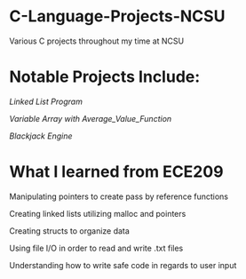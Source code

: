 # C-Language-Projects-NCSU
Various C projects throughout my time at NCSU 

# Notable Projects Include:
*Linked List Program*

*Variable Array with Average_Value_Function*

*Blackjack Engine*

# What I learned from ECE209
Manipulating pointers to create pass by reference functions

Creating linked lists utilizing malloc and pointers

Creating structs to organize data

Using file I/O in order to read and write .txt files

Understanding how to write safe code in regards to user input 
